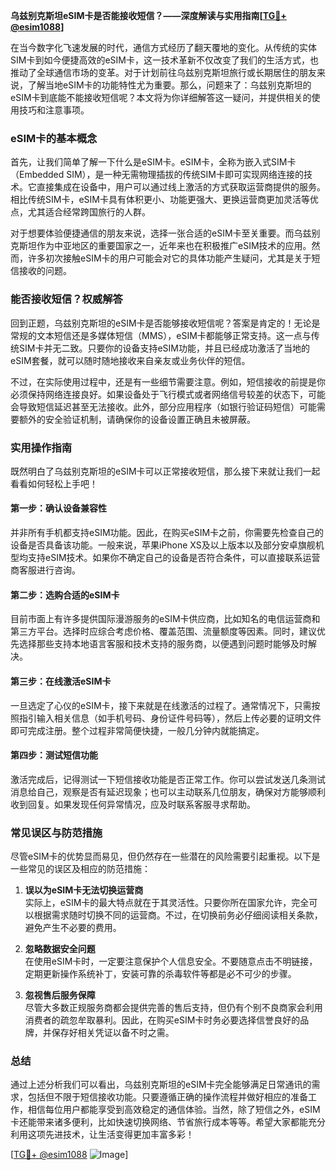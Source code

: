 **乌兹别克斯坦eSIM卡是否能接收短信？——深度解读与实用指南[[TG💪+ @esim1088](https://t.me/s/esim1088)]**

在当今数字化飞速发展的时代，通信方式经历了翻天覆地的变化。从传统的实体SIM卡到如今便捷高效的eSIM卡，这一技术革新不仅改变了我们的生活方式，也推动了全球通信市场的变革。对于计划前往乌兹别克斯坦旅行或长期居住的朋友来说，了解当地eSIM卡的功能特性尤为重要。那么，问题来了：乌兹别克斯坦的eSIM卡到底能不能接收短信呢？本文将为你详细解答这一疑问，并提供相关的使用技巧和注意事项。

### eSIM卡的基本概念

首先，让我们简单了解一下什么是eSIM卡。eSIM卡，全称为嵌入式SIM卡（Embedded SIM），是一种无需物理插拔的传统SIM卡即可实现网络连接的技术。它直接集成在设备中，用户可以通过线上激活的方式获取运营商提供的服务。相比传统SIM卡，eSIM卡具有体积更小、功能更强大、更换运营商更加灵活等优点，尤其适合经常跨国旅行的人群。

对于想要体验便捷通信的朋友来说，选择一张合适的eSIM卡至关重要。而乌兹别克斯坦作为中亚地区的重要国家之一，近年来也在积极推广eSIM技术的应用。然而，许多初次接触eSIM卡的用户可能会对它的具体功能产生疑问，尤其是关于短信接收的问题。

### 能否接收短信？权威解答

回到正题，乌兹别克斯坦的eSIM卡是否能够接收短信呢？答案是肯定的！无论是常规的文本短信还是多媒体短信（MMS），eSIM卡都能够正常支持。这一点与传统SIM卡并无二致。只要你的设备支持eSIM功能，并且已经成功激活了当地的eSIM套餐，就可以随时随地接收来自亲友或业务伙伴的短信。

不过，在实际使用过程中，还是有一些细节需要注意。例如，短信接收的前提是你必须保持网络连接良好。如果设备处于飞行模式或者网络信号较差的状态下，可能会导致短信延迟甚至无法接收。此外，部分应用程序（如银行验证码短信）可能需要额外的安全验证机制，请确保你的设备设置正确且未被屏蔽。

### 实用操作指南

既然明白了乌兹别克斯坦的eSIM卡可以正常接收短信，那么接下来就让我们一起看看如何轻松上手吧！

#### 第一步：确认设备兼容性
并非所有手机都支持eSIM功能。因此，在购买eSIM卡之前，你需要先检查自己的设备是否具备该功能。一般来说，苹果iPhone XS及以上版本以及部分安卓旗舰机型均支持eSIM技术。如果你不确定自己的设备是否符合条件，可以直接联系运营商客服进行咨询。

#### 第二步：选购合适的eSIM卡
目前市面上有许多提供国际漫游服务的eSIM卡供应商，比如知名的电信运营商和第三方平台。选择时应综合考虑价格、覆盖范围、流量额度等因素。同时，建议优先选择那些支持本地语言客服和技术支持的服务商，以便遇到问题时能够及时解决。

#### 第三步：在线激活eSIM卡
一旦选定了心仪的eSIM卡，接下来就是在线激活的过程了。通常情况下，只需按照指引输入相关信息（如手机号码、身份证件号码等），然后上传必要的证明文件即可完成注册。整个过程非常简便快捷，一般几分钟内就能搞定。

#### 第四步：测试短信功能
激活完成后，记得测试一下短信接收功能是否正常工作。你可以尝试发送几条测试消息给自己，观察是否有延迟现象；也可以主动联系几位朋友，确保对方能够顺利收到回复。如果发现任何异常情况，应及时联系客服寻求帮助。

### 常见误区与防范措施

尽管eSIM卡的优势显而易见，但仍然存在一些潜在的风险需要引起重视。以下是一些常见的误区及相应的防范措施：

1. **误以为eSIM卡无法切换运营商**  
   实际上，eSIM卡的最大特点就在于其灵活性。只要你所在国家允许，完全可以根据需求随时切换不同的运营商。不过，在切换前务必仔细阅读相关条款，避免产生不必要的费用。

2. **忽略数据安全问题**  
   在使用eSIM卡时，一定要注意保护个人信息安全。不要随意点击不明链接，定期更新操作系统补丁，安装可靠的杀毒软件等都是必不可少的步骤。

3. **忽视售后服务保障**  
   尽管大多数正规服务商都会提供完善的售后支持，但仍有个别不良商家会利用消费者的疏忽牟取暴利。因此，在购买eSIM卡时务必要选择信誉良好的品牌，并保存好相关凭证以备不时之需。

### 总结

通过上述分析我们可以看出，乌兹别克斯坦的eSIM卡完全能够满足日常通讯的需求，包括但不限于短信接收功能。只要遵循正确的操作流程并做好相应的准备工作，相信每位用户都能享受到高效稳定的通信体验。当然，除了短信之外，eSIM卡还能带来诸多便利，比如快速切换网络、节省旅行成本等等。希望大家都能充分利用这项先进技术，让生活变得更加丰富多彩！

[[TG💪+ @esim1088](https://t.me/s/esim1088) ![Image](https://i.postimg.cc/4NQfJmqS/Snipaste-2025-05-13-00-14-12.png)]